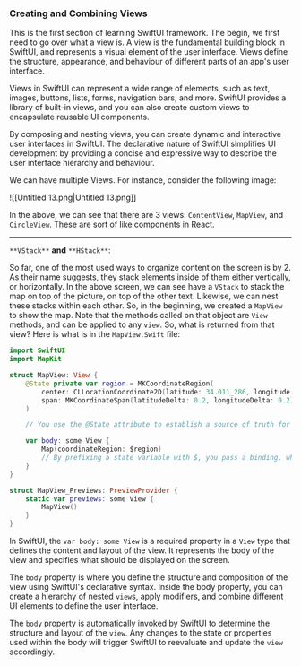 ### Creating and Combining Views

This is the first section of learning SwiftUI framework. The begin, we first need to go over what a view is. A view is the fundamental building block in SwiftUI, and represents a visual element of the user interface. Views define the structure, appearance, and behaviour of different parts of an app's user interface.

Views in SwiftUI can represent a wide range of elements, such as text, images, buttons, lists, forms, navigation bars, and more. SwiftUI provides a library of built-in views, and you can also create custom views to encapsulate reusable UI components.

By composing and nesting views, you can create dynamic and interactive user interfaces in SwiftUI. The declarative nature of SwiftUI simplifies UI development by providing a concise and expressive way to describe the user interface hierarchy and behaviour.

We can have multiple Views. For instance, consider the following image:

![[Untitled 13.png|Untitled 13.png]]

In the above, we can see that there are 3 views: `ContentView`, `MapView`, and `CircleView`. These are sort of like components in React.

---

`**VStack**` **and** `**HStack**`:

So far, one of the most used ways to organize content on the screen is by 2. As their name suggests, they stack elements inside of them either vertically, or horizontally. In the above screen, we can see have a `VStack` to stack the map on top of the picture, on top of the other text. Likewise, we can nest these stacks within each other. So, in the beginning, we created a `MapView` to show the map. Note that the methods called on that object are `View` methods, and can be applied to any `view`. So, what is returned from that view? Here is what is in the `MapView.Swift` file:

```Swift
import SwiftUI
import MapKit

struct MapView: View {
    @State private var region = MKCoordinateRegion(
        center: CLLocationCoordinate2D(latitude: 34.011_286, longitude: -116.166_868),
        span: MKCoordinateSpan(latitudeDelta: 0.2, longitudeDelta: 0.2)
    )

    // You use the @State attribute to establish a source of truth for data in your app that you can modify from more than one view. SwiftUI manages the underlying storage and automatically updates views that depend on the value.

    var body: some View {
        Map(coordinateRegion: $region)
        // By prefixing a state variable with $, you pass a binding, which is like a reference to the underlying value. When the user interacts with the map, the map updates the region value to match the part of the map that’s currently visible in the user interface.
    }
}

struct MapView_Previews: PreviewProvider {
    static var previews: some View {
        MapView()
    }
}
```

In SwiftUI, the `var body: some View` is a required property in a `View` type that defines the content and layout of the view. It represents the body of the view and specifies what should be displayed on the screen.

The `body` property is where you define the structure and composition of the view using SwiftUI's declarative syntax. Inside the body property, you can create a hierarchy of nested `view`s, apply modifiers, and combine different UI elements to define the user interface.

The `body` property is automatically invoked by SwiftUI to determine the structure and layout of the `view`. Any changes to the state or properties used within the body will trigger SwiftUI to reevaluate and update the `view` accordingly.